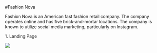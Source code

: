 #Fashion Nova

<p>
Fashion Nova is an American fast fashion retail company. The company operates online and has five brick-and-mortar locations. The company is known to utilize social media marketing, particularly on Instagram.</p>

<p>1. Landing Page </p>
<img src="https://drive.google.com/file/d/1agMvgDvK3PnGpe5YXpw1yaIoK6BEpuvq/view?usp=sharing"/>
